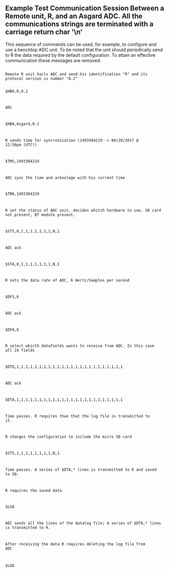 ## Example Test Communication Session Between a Remote unit, R,  and an Asgard ADC. All the communications strings are terminated with a carriage return char '\n'

This sequence of commands can be used, for example, to configure and use a benchtop ADC unit. To be noted that the unit should periodically send to R the data required by the default configuration. To attain an effective communication these messages are removed.

<code>
Remote R unit hails ADC and send his identification "R" and its protocol version is number "0.2"

$HBO,R,0.2

ADC

$HBA,Asgard,0.2

R sends time for syncronization (1493384219 -> 04/28/2017 @ 12:56pm (UTC))

$TMS,1493384219

ADC sync the time and acknolege with his current time

$TMA,1493384219

R set the status of ADC unit, decides whitch hardware to use. SD card not present, BT module present.

$STS,0,1,1,1,1,1,1,1,N,1 

ADC ack

$STA,0,1,1,1,1,1,1,1,N,1 

R sets the data rate of ADC, 6 Hertz/Samples per second

$DFS,6

ADC ack

$DFA,6

R select whicth datafields wants to receive from ADC. In this case all 24 fields

$DTQ,1,1,1,1,1,1,1,1,1,1,1,1,1,1,1,1,1,1,1,1,1,1,1,1

ADC ack

$DTA,1,1,1,1,1,1,1,1,1,1,1,1,1,1,1,1,1,1,1,1,1,1,1,1

Time passes. R requires than that the log file is transmitted to it.

R changes the configuration to include the micro SD card

$STS,1,1,1,1,1,1,1,1,N,1 

Time passes. A series of $DTA,* lines is transmitted to R and saved to SD.


R requires the saved data

$LGQ

ADC sends all the lines of the datalog file; A series of $DTA,* lines is transmitted to R.

After receiving the data R requires deleting the log file from ADC

$LGD
</code>




